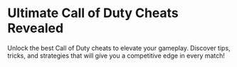 # Ultimate Call of Duty Cheats Revealed
Unlock the best Call of Duty cheats to elevate your gameplay. Discover tips, tricks, and strategies that will give you a competitive edge in every match!


